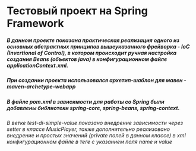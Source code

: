 # Тестовый проект на Spring Framework 
##### В данном проекте показана практическая реализация одного из основных абстрактных принципов вышеуказанного фрейворка - IoC (Invertional of Control), в котором происходит ручная настройка создания Beans (объектов java) в конфигурационном файле applicationContext.xml.
##### При создании проекта использовался архетип-шаблон для мавен - maven-archetype-webapp
##### В файле pom.xml в зависимости для работы со Spring были добавлены библиотеки spring-core, spring-beans, spring-context.

*В ветке test-di-simple-value показано внедрение зависимости через setter в классе MusicPlayer, также дополнительно реализовано внедрение и простых значений (private полей в данном классе) в xml конфигурационном файле в теге <property> с указанием поля name и value* 